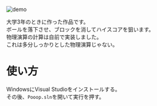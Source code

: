![demo](https://github.com/wakewakame/Pooop/blob/master/demo/demo.gif?raw=true)  

大学3年のときに作った作品です。  
ボールを落下させ、ブロックを消してハイスコアを狙います。  
物理演算の計算は自前で実装しました。  
これは多分しっかりとした物理演算じゃない。  

# 使い方
WindowsにVisual Studioをインストールする。  
その後、`Pooop.sln`を開いて実行を押す。  
